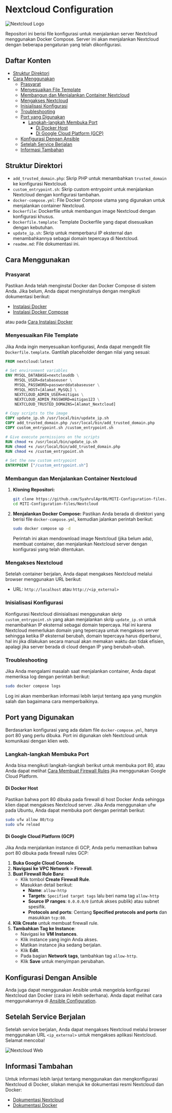 # Nextcloud Configuration
![Nextcloud Logo](image/nextcloud-logo.png)

Repositori ini berisi file konfigurasi untuk menjalankan server Nextcloud menggunakan Docker Compose. Server ini akan menjalankan Nextcloud dengan beberapa pengaturan yang telah dikonfigurasi.

## Daftar Konten

- [Struktur Direktori](#struktur-direktori)
- [Cara Menggunakan](#cara-menggunakan)
    - [Prasyarat](#prasyarat)
    - [Menyesuaikan File Template](#menyesuaikan-file-template)
    - [Membangun dan Menjalankan Container Nextcloud](#membangun-dan-menjalankan-container-nextcloud)
    - [Mengakses Nextcloud](#mengakses-nextcloud)
    - [Inisialisasi Konfigurasi](#inisialisasi-konfigurasi)
    - [Troubleshooting](#troubleshooting)
    - [Port yang Digunakan](#port-yang-digunakan)
        - [Langkah-langkah Membuka Port](#langkah-langkah-membuka-port)
            - [Di Docker Host](#di-docker-host)
            - [Di Google Cloud Platform (GCP)](#di-google-cloud-platform-gcp)
    - [Konfigurasi Dengan Ansible](#konfigurasi-dengan-ansible)
    - [Setelah Service Berjalan](#setelah-service-berjalan)
    - [Informasi Tambahan](#informasi-tambahan)

## Struktur Direktori

- `add_trusted_domain.php`: Skrip PHP untuk menambahkan `trusted_domain` ke konfigurasi Nextcloud.
- `custom_entrypoint.sh`: Skrip custom entrypoint untuk menjalankan Nextcloud dengan konfigurasi tambahan.
- `docker-compose.yml`: File Docker Compose utama yang digunakan untuk menjalankan container Nextcloud.
- `Dockerfile`: Dockerfile untuk membangun image Nextcloud dengan konfigurasi khusus.
- `Dockerfile.template`: Template Dockerfile yang dapat disesuaikan dengan kebutuhan.
- `update_ip.sh`: Skrip untuk memperbarui IP eksternal dan menambahkannya sebagai domain tepercaya di Nextcloud.
- `readme.md`: File dokumentasi ini.

## Cara Menggunakan

### Prasyarat

Pastikan Anda telah menginstal Docker dan Docker Compose di sistem Anda. Jika belum, Anda dapat menginstalnya dengan mengikuti dokumentasi berikut:

- [Instalasi Docker](https://docs.docker.com/get-docker/)
- [Instalasi Docker Compose](https://docs.docker.com/compose/install/)

atau pada [Cara Instalasi Docker](../readme.md#instalasi-docker)

### Menyesuaikan File Template

Jika Anda ingin menyesuaikan konfigurasi, Anda dapat mengedit file `Dockerfile.template`. Gantilah placeholder dengan nilai yang sesuai:

```Dockerfile
FROM nextcloud:latest

# Set environment variables
ENV MYSQL_DATABASE=nextclouddb \
    MYSQL_USER=databaseuser \
    MYSQL_PASSWORD=passworddatabaseuser \
    MYSQL_HOST=[Alamat_MySQL] \
    NEXTCLOUD_ADMIN_USER=mitigas \
    NEXTCLOUD_ADMIN_PASSWORD=mitigas123 \
    NEXTCLOUD_TRUSTED_DOMAINS=[Alamat_Nextcloud]

# Copy scripts to the image
COPY update_ip.sh /usr/local/bin/update_ip.sh
COPY add_trusted_domain.php /usr/local/bin/add_trusted_domain.php
COPY custom_entrypoint.sh /custom_entrypoint.sh

# Give execute permissions on the scripts
RUN chmod +x /usr/local/bin/update_ip.sh
RUN chmod +x /usr/local/bin/add_trusted_domain.php
RUN chmod +x /custom_entrypoint.sh

# Set the new custom entrypoint
ENTRYPOINT ["/custom_entrypoint.sh"]
```

### Membangun dan Menjalankan Container Nextcloud

1. **Kloning Repositori:**
   ```bash
   git clone https://github.com/SyahrulApr86/MITI-Configuration-files.git
   cd MITI-Configuration-files/Nextcloud
   ```

2. **Menjalankan Docker Compose:**
   Pastikan Anda berada di direktori yang berisi file `docker-compose.yml`, kemudian jalankan perintah berikut:
   ```bash
   sudo docker compose up -d
   ```

   Perintah ini akan mendownload image Nextcloud (jika belum ada), membuat container, dan menjalankan Nextcloud server dengan konfigurasi yang telah ditentukan.

### Mengakses Nextcloud

Setelah container berjalan, Anda dapat mengakses Nextcloud melalui browser menggunakan URL berikut:

- URL: `http://localhost` atau `http://<ip_external>`

### Inisialisasi Konfigurasi

Konfigurasi Nextcloud diinisialisasi menggunakan skrip `custom_entrypoint.sh` yang akan menjalankan skrip `update_ip.sh` untuk menambahkan IP eksternal sebagai domain tepercaya. Hal ini karena Nextcloud memerlukan domain yang tepercaya untuk mengakses server sehingga ketika IP eksternal berubah, domain tepercaya harus diperbarui, hal ini jika dilakukan secara manual akan memakan waktu dan tidak efisien, apalagi jika server berada di cloud dengan IP yang berubah-ubah.

### Troubleshooting

Jika Anda mengalami masalah saat menjalankan container, Anda dapat memeriksa log dengan perintah berikut:

```bash
sudo docker compose logs
```

Log ini akan memberikan informasi lebih lanjut tentang apa yang mungkin salah dan bagaimana cara memperbaikinya.

## Port yang Digunakan

Berdasarkan konfigurasi yang ada dalam file `docker-compose.yml`, hanya port 80 yang perlu dibuka. Port ini digunakan oleh Nextcloud untuk komunikasi dengan klien web.

### Langkah-langkah Membuka Port

Anda bisa mengikuti langkah-langkah berikut untuk membuka port 80, atau Anda dapat melihat [Cara Membuat Firewall Rules](../readme.md#membuat-firewall-rules-di-gcp) jika menggunakan Google Cloud Platform.

#### Di Docker Host

Pastikan bahwa port 80 dibuka pada firewall di host Docker Anda sehingga klien dapat mengakses Nextcloud server. Jika Anda menggunakan ufw pada Ubuntu, Anda dapat membuka port dengan perintah berikut:

```bash
sudo ufw allow 80/tcp
sudo ufw reload
```

#### Di Google Cloud Platform (GCP)

Jika Anda menjalankan instance di GCP, Anda perlu memastikan bahwa port 80 dibuka pada firewall rules GCP:

1. **Buka Google Cloud Console**.
2. **Navigasi ke VPC Network** > **Firewall**.
3. **Buat Firewall Rule Baru**:
    - Klik tombol **Create Firewall Rule**.
    - Masukkan detail berikut:
        - **Name**: `allow-http`
        - **Targets**: `Specified target tags` lalu beri nama tag `allow-http`
        - **Source IP ranges**: `0.0.0.0/0` (untuk akses publik) atau subnet spesifik.
        - **Protocols and ports**: Centang **Specified protocols and ports** dan masukkan `tcp:80`.
4. **Klik Create** untuk membuat firewall rule.
5. **Tambahkan Tag ke Instance**:
    - Navigasi ke **VM Instances**.
    - Klik instance yang ingin Anda akses.
    - Matikan instance jika sedang berjalan.
    - Klik **Edit**.
    - Pada bagian **Network tags**, tambahkan tag `allow-http`.
    - Klik **Save** untuk menyimpan perubahan.

## Konfigurasi Dengan Ansible

Anda juga dapat menggunakan Ansible untuk mengelola konfigurasi Nextcloud dan Docker (cara ini lebih sederhana). Anda dapat melihat cara menggunakannya di [Ansible Configuration](../Ansible/readme.md).

## Setelah Service Berjalan

Setelah service berjalan, Anda dapat mengakses Nextcloud melalui browser menggunakan URL `<ip_external>` untuk mengakses aplikasi Nextcloud. Selamat mencoba!

![Nextcloud Web](image/nextcloud-web.png)

## Informasi Tambahan

Untuk informasi lebih lanjut tentang menggunakan dan mengkonfigurasi Nextcloud di Docker, silakan merujuk ke dokumentasi resmi Nextcloud dan Docker:

- [Dokumentasi Nextcloud](https://docs.nextcloud.com/)
- [Dokumentasi Docker](https://docs.docker.com/)
